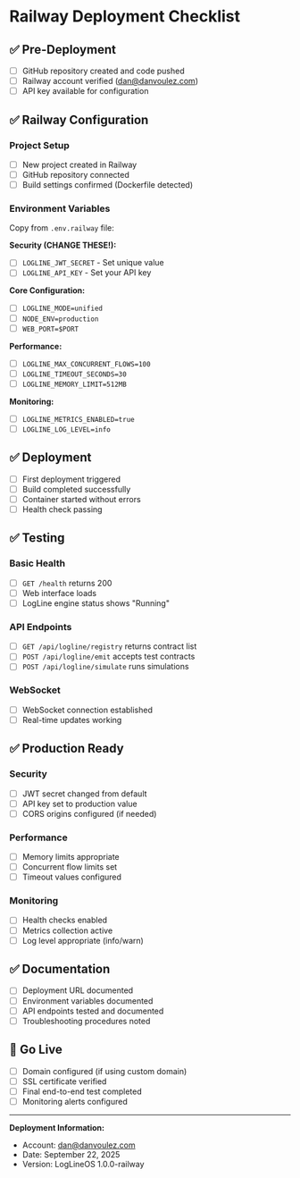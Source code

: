 # Railway Deployment Checklist

## ✅ Pre-Deployment

- [ ] GitHub repository created and code pushed
- [ ] Railway account verified (dan@danvoulez.com)
- [ ] API key available for configuration

## ✅ Railway Configuration

### Project Setup
- [ ] New project created in Railway
- [ ] GitHub repository connected
- [ ] Build settings confirmed (Dockerfile detected)

### Environment Variables
Copy from `.env.railway` file:

**Security (CHANGE THESE!):**
- [ ] `LOGLINE_JWT_SECRET` - Set unique value
- [ ] `LOGLINE_API_KEY` - Set your API key

**Core Configuration:**
- [ ] `LOGLINE_MODE=unified`
- [ ] `NODE_ENV=production`
- [ ] `WEB_PORT=$PORT`

**Performance:**
- [ ] `LOGLINE_MAX_CONCURRENT_FLOWS=100`
- [ ] `LOGLINE_TIMEOUT_SECONDS=30`
- [ ] `LOGLINE_MEMORY_LIMIT=512MB`

**Monitoring:**
- [ ] `LOGLINE_METRICS_ENABLED=true`
- [ ] `LOGLINE_LOG_LEVEL=info`

## ✅ Deployment

- [ ] First deployment triggered
- [ ] Build completed successfully
- [ ] Container started without errors
- [ ] Health check passing

## ✅ Testing

### Basic Health
- [ ] `GET /health` returns 200
- [ ] Web interface loads
- [ ] LogLine engine status shows "Running"

### API Endpoints
- [ ] `GET /api/logline/registry` returns contract list
- [ ] `POST /api/logline/emit` accepts test contracts
- [ ] `POST /api/logline/simulate` runs simulations

### WebSocket
- [ ] WebSocket connection established
- [ ] Real-time updates working

## ✅ Production Ready

### Security
- [ ] JWT secret changed from default
- [ ] API key set to production value
- [ ] CORS origins configured (if needed)

### Performance
- [ ] Memory limits appropriate
- [ ] Concurrent flow limits set
- [ ] Timeout values configured

### Monitoring
- [ ] Health checks enabled
- [ ] Metrics collection active
- [ ] Log level appropriate (info/warn)

## ✅ Documentation

- [ ] Deployment URL documented
- [ ] Environment variables documented
- [ ] API endpoints tested and documented
- [ ] Troubleshooting procedures noted

## 🚀 Go Live

- [ ] Domain configured (if using custom domain)
- [ ] SSL certificate verified
- [ ] Final end-to-end test completed
- [ ] Monitoring alerts configured

---

**Deployment Information:**
- Account: dan@danvoulez.com
- Date: September 22, 2025
- Version: LogLineOS 1.0.0-railway